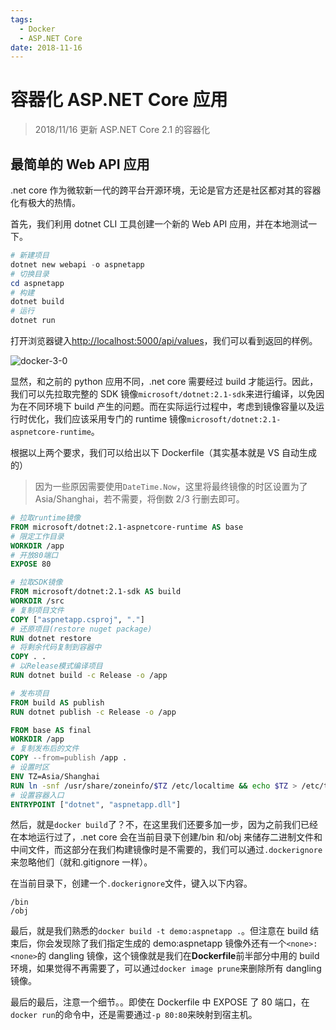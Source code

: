```yaml
---
tags:
  - Docker
  - ASP.NET Core
date: 2018-11-16
---
```


# 容器化 ASP.NET Core 应用

> 2018/11/16 更新 ASP.NET Core 2.1 的容器化

## 最简单的 Web API 应用

.net core 作为微软新一代的跨平台开源环境，无论是官方还是社区都对其的容器化有极大的热情。

首先，我们利用 dotnet CLI 工具创建一个新的 Web API 应用，并在本地测试一下。

```powershell
# 新建项目
dotnet new webapi -o aspnetapp
# 切换目录
cd aspnetapp
# 构建
dotnet build
# 运行
dotnet run
```

打开浏览器键入[http://localhost:5000/api/values](http://localhost:5000/api/values)，我们可以看到返回的样例。

![docker-3-0](../Images/Docker/容器化ASPNETCore应用/api样例.png)

显然，和之前的 python 应用不同，.net core 需要经过 build 才能运行。因此，我们可以先拉取完整的 SDK 镜像`microsoft/dotnet:2.1-sdk`来进行编译，以免因为在不同环境下 build 产生的问题。而在实际运行过程中，考虑到镜像容量以及运行时优化，我们应该采用专门的 runtime 镜像`microsoft/dotnet:2.1-aspnetcore-runtime`。

根据以上两个要求，我们可以给出以下 Dockerfile（其实基本就是 VS 自动生成的）

> 因为一些原因需要使用`DateTime.Now`，这里将最终镜像的时区设置为了 Asia/Shanghai，若不需要，将倒数 2/3 行删去即可。

```Dockerfile
# 拉取runtime镜像
FROM microsoft/dotnet:2.1-aspnetcore-runtime AS base
# 限定工作目录
WORKDIR /app
# 开放80端口
EXPOSE 80

# 拉取SDK镜像
FROM microsoft/dotnet:2.1-sdk AS build
WORKDIR /src
# 复制项目文件
COPY ["aspnetapp.csproj", "."]
# 还原项目(restore nuget package)
RUN dotnet restore
# 将剩余代码复制到容器中
COPY . .
# 以Release模式编译项目
RUN dotnet build -c Release -o /app

# 发布项目
FROM build AS publish
RUN dotnet publish -c Release -o /app

FROM base AS final
WORKDIR /app
# 复制发布后的文件
COPY --from=publish /app .
# 设置时区
ENV TZ=Asia/Shanghai
RUN ln -snf /usr/share/zoneinfo/$TZ /etc/localtime && echo $TZ > /etc/timezone
# 设置容器入口
ENTRYPOINT ["dotnet", "aspnetapp.dll"]
```

然后，就是`docker build`了？不，在这里我们还要多加一步，因为之前我们已经在本地运行过了，.net core 会在当前目录下创建/bin 和/obj 来储存二进制文件和中间文件，而这部分在我们构建镜像时是不需要的，我们可以通过`.dockerignore`来忽略他们（就和.gitignore 一样）。

在当前目录下，创建一个`.dockerignore`文件，键入以下内容。

```
/bin
/obj
```

最后，就是我们熟悉的`docker build -t demo:aspnetapp .`。但注意在 build 结束后，你会发现除了我们指定生成的 demo:aspnetapp 镜像外还有一个`<none>:<none>`的 dangling 镜像，这个镜像就是我们在**Dockerfile**前半部分中用的 build 环境，如果觉得不再需要了，可以通过`docker image prune`来删除所有 dangling 镜像。

最后的最后，注意一个细节。。即使在 Dockerfile 中 EXPOSE 了 80 端口，在`docker run`的命令中，还是需要通过`-p 80:80`来映射到宿主机。
